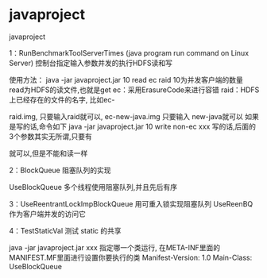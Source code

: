 # javaproject
javaproject

1：RunBenchmarkToolServerTimes (java program run command on Linux Server) 控制台指定输入参数并发的执行HDFS读和写

使用方法： java -jar javaproject.jar 10 read ec raid 10为并发客户端的数量 read为HDFS的读文件,也就是get ec：采用ErasureCode来进行容错 raid：HDFS上已经存在的文件的名字, 比如ec-

raid.img, 只要输入raid就可以, ec-new-java.img 只要输入 new-java就可以 如果是写的话,命令如下 java -jar javaproject.jar 10 write non-ec xxx 写的话,后面的3个参数其实无所谓,只要有

就可以,但是不能和读一样

2：BlockQueue 阻塞队列的实现

UseBlockQueue 多个线程使用阻塞队列,并且先后有序

3：UseReentrantLockImpBlockQueue 用可重入锁实现阻塞队列
   UseReenBQ 作为客户端并发的访问它

4：TestStaticVal 测试 static 的共享


java -jar javaproject.jar xxx
指定哪一个类运行, 在META-INF里面的MANIFEST.MF里面进行设置你要执行的类
Manifest-Version: 1.0 Main-Class: UseBlockQueue


